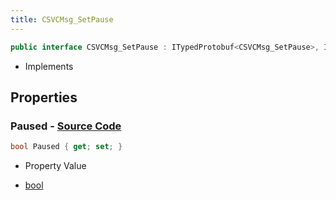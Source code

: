 ```yaml
---
title: CSVCMsg_SetPause
---
```


```csharp
public interface CSVCMsg_SetPause : ITypedProtobuf<CSVCMsg_SetPause>, INativeHandle, INetMessage<CSVCMsg_SetPause>, IDisposable
```

- Implements

## Properties

### **Paused** - [Source Code](https://github.com/swiftly-solution/swiftlys2/blob/main/managed/src/SwiftlyS2.Generated/Protobufs/Interfaces/CSVCMsg_SetPause.cs#L18)

```csharp
bool Paused { get; set; }
```

- Property Value

- [bool](https://learn.microsoft.com/dotnet/api/system.boolean)

